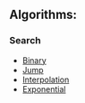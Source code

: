 
## Algorithms: 

### Search
- [Binary](./search/binary)
- [Jump](./search/jump) 
- [Interpolation](./search/interpolation)  
- [Exponential](./search/exponential)